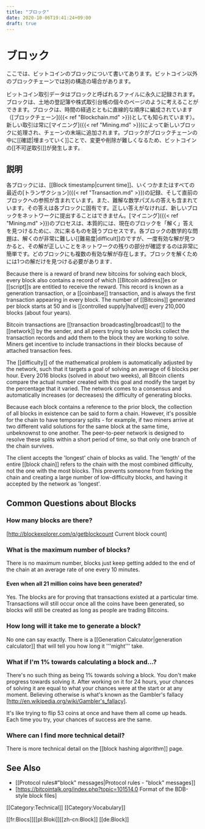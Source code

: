 ```yaml
---
title: "ブロック"
date: 2020-10-06T19:41:24+09:00
draft: true
---
```


# ブロック

ここでは、ビットコインのブロックについて書いてあります。ビットコイン以外のブロックチェーンでは別の構造の場合があります。

ビットコイン取引データはブロックと呼ばれるファイルに永久に記録されます。ブロックは、土地の登記簿や株式取引台帳の個々のページのように考えることができます。ブロックは、時間の経過とともに直線的な順序に編成されています（[ブロックチェーン]({{< ref "Blockchain.md" >}})としても知られています）。新しい取引は常に[マイニング]({{< ref "Mining.md" >}})によって新しいブロックに処理され、チェーンの末端に追加されます。ブロックがブロックチェーンの中に[[確認|埋まっていく]]ことで、変更や削除が難しくなるため、ビットコインの[[不可逆取引]]が発生します。

## 説明

各ブロックには、[[Block timestamp|current time]]、いくつかまたはすべての最近の[トランザクション]({{< ref "Transaction.md" >}})の記録、そして直前のブロックへの参照が含まれています。また、難解な数学パズルの答えも含まれています。その答えは各ブロックに固有です。正しい答えがなければ、新しいブロックをネットワークに提出することはできません。[マイニング]({{< ref "Mining.md" >}})のプロセスは、本質的には、現在のブロックを「解く」答えを見つけるために、次に来るものを競うプロセスです。各ブロックの数学的な問題は、解くのが非常に難しい[[難易度|difficult]]のですが、一度有効な解が見つかると、その解が正しいことをネットワークの残りの部分が確認するのは非常に簡単です。どのブロックにも複数の有効な解が存在します。ブロックを解くためには1つの解だけを見つける必要があります．

Because there is a reward of brand new bitcoins for solving each block, every block also contains a record of which [[Bitcoin address]]es or [[script]]s are entitled to receive the reward. This record is known as a generation transaction, or a [[coinbase]] transaction, and is always the first transaction appearing in every block. The number of [[Bitcoins]] generated per block starts at 50 and is [[controlled supply|halved]] every 210,000 blocks (about four years).

Bitcoin transactions are [[transaction broadcasting|broadcast]] to the [[network]] by the sender, and all peers trying to solve blocks collect the transaction records and add them to the block they are working to solve. Miners get incentive to include transactions in their blocks because of attached transaction fees.

The [[difficulty]] of the mathematical problem is automatically adjusted by the network, such that it targets a goal of solving an average of 6 blocks per hour.  Every 2016 blocks (solved in about two weeks), all Bitcoin clients compare the actual number created with this goal and modify the target by the percentage that it varied. The network comes to a consensus and automatically increases (or decreases) the difficulty of generating blocks.

Because each block contains a reference to the prior block, the collection of all blocks in existence can be said to form a chain.  However, it's possible for the chain to have temporary splits - for example, if two miners arrive at two different valid solutions for the same block at the same time, unbeknownst to one another.  The peer-to-peer network is designed to resolve these splits within a short period of time, so that only one branch of the chain survives.

The client accepts the 'longest' chain of blocks as valid. The 'length' of the entire [[block chain]] refers to the chain with the most combined difficulty, not the one with the most blocks. This prevents someone from forking the chain and creating a large number of low-difficulty blocks, and having it accepted by the network as 'longest'.

## Common Questions about Blocks

### How many blocks are there?
[http://blockexplorer.com/q/getblockcount Current block count]

### What is the maximum number of blocks?
There is no maximum number, blocks just keep getting added to the end of the chain at an average rate of one every 10 minutes.

#### Even when all 21 million coins have been generated?
Yes. The blocks are for proving that transactions existed at a particular time. Transactions will still occur once all the coins have been generated, so blocks will still be created as long as people are trading Bitcoins.

### How long will it take me to generate a block?
No one can say exactly. There is a [[Generation Calculator|generation calculator]] that will tell you how long it '''might''' take.

### What if I'm 1% towards calculating a block and...?
There's no such thing as being 1% towards solving a block.  You don't make progress towards solving it.  After working on it for 24 hours, your chances of solving it are equal to what your chances were at the start or at any moment. Believing otherwise is what's known as the Gambler's fallacy [http://en.wikipedia.org/wiki/Gambler's_fallacy].

It's like trying to flip 53 coins at once and have them all come up heads.  Each time you try, your chances of success are the same.

### Where can I find more technical detail?
There is more technical detail on the [[block hashing algorithm]] page.

## See Also

* [[Protocol rules#"block" messages|Protocol rules - "block" messages]]
* [https://bitcointalk.org/index.php?topic=101514.0 Format of the BDB-style block files]

[[Category:Technical]]
[[Category:Vocabulary]]

[[fr:Blocs]][[pl:Bloki]][[zh-cn:Block]]
[[de:Block]]
